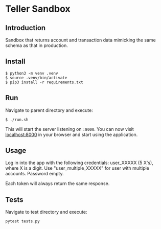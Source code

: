 # Teller Sandbox

## Introduction

Sandbox that returns account and transaction data mimicking the same schema as that in production.

## Install

```
$ python3 -m venv .venv
$ source .venv/bin/activate
$ pip3 install -r requirements.txt
```

## Run
Navigate to parent directory and execute:
```
$ ./run.sh
```
This will start the server listening on `:8000`. You can now visit [localhost:8000](http://localhost:8000) in your browser and start using the application.

## Usage

Log in into the app with the following credentials: user_XXXXX (5 X's), where X is a digit. 
Use "user_multiple_XXXXX" for user with multiple accounts. Password empty.

Each token will always return the same response.

## Tests
Navigate to test directory and execute:
```
pytest tests.py
```
